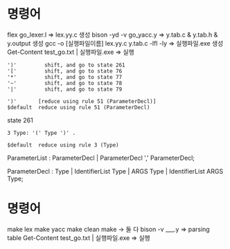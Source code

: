 # 명령어
flex go_lexer.l => lex.yy.c 생성
bison -yd -v go_yacc.y => y.tab.c & y.tab.h & y.output 생성
gcc -o [실행파일이름] lex.yy.c y.tab.c -lfl -ly => 실행파일.exe 생성
Get-Content test_go.txt | 실행파일.exe => 실행


    ')'         shift, and go to state 261
    '['         shift, and go to state 76
    '*'         shift, and go to state 77
    '~'         shift, and go to state 78
    '|'         shift, and go to state 79

    ')'       [reduce using rule 51 (ParameterDecl)]
    $default  reduce using rule 51 (ParameterDecl)



state 261

    3 Type: '(' Type ')' .

    $default  reduce using rule 3 (Type)

ParameterList   : ParameterDecl
                | ParameterDecl ',' ParameterDecl;

ParameterDecl   :   Type
                |   IdentifierList Type
                |   ARGS Type
                |   IdentifierList ARGS Type;


# 명령어
make lex
make yacc
make clean
make -> 둘 다
bison -v ___.y => parsing table
Get-Content test_go.txt | 실행파일.exe => 실행





